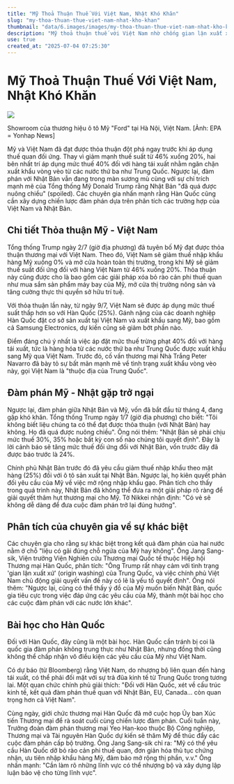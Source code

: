 ```yaml
---
title: "Mỹ Thoả Thuận Thuế Với Việt Nam, Nhật Khó Khăn"
slug: "my-thoa-thuan-thue-viet-nam-nhat-kho-khan"
thumbnail: "data/6.images/images/my-thoa-thuan-thue-viet-nam-nhat-kho-khan.webp"
description: "Mỹ thoả thuận thuế với Việt Nam nhờ chống gian lận xuất xứ. Đàm phán với Nhật khó khăn."
use: true
created_at: "2025-07-04 07:25:30"
---
```


# Mỹ Thoả Thuận Thuế Với Việt Nam, Nhật Khó Khăn

![](/images/20250704-00000002-cnippou-000-1-view.webp)

Showroom của thương hiệu ô tô Mỹ "Ford" tại Hà Nội, Việt Nam. [Ảnh: EPA = Yonhap News]

Mỹ và Việt Nam đã đạt được thỏa thuận đột phá ngay trước khi áp dụng thuế quan đối ứng. Thay vì giảm mạnh thuế suất từ 46% xuống 20%, hai bên nhất trí áp dụng mức thuế 40% đối với hàng tái xuất nhằm ngăn chặn xuất khẩu vòng vèo từ các nước thứ ba như Trung Quốc. Ngược lại, đàm phán với Nhật Bản vẫn đang trong màn sương mù cùng với sự chỉ trích mạnh mẽ của Tổng thống Mỹ Donald Trump rằng Nhật Bản "đã quá được nuông chiều" (spoiled). Các chuyên gia nhấn mạnh rằng Hàn Quốc cũng cần xây dựng chiến lược đàm phán dựa trên phân tích các trường hợp của Việt Nam và Nhật Bản.

## Chi tiết Thỏa thuận Mỹ - Việt Nam

Tổng thống Trump ngày 2/7 (giờ địa phương) đã tuyên bố Mỹ đạt được thỏa thuận thương mại với Việt Nam. Theo đó, Việt Nam sẽ giảm thuế nhập khẩu hàng Mỹ xuống 0% và mở cửa hoàn toàn thị trường, trong khi Mỹ sẽ giảm thuế suất đối ứng đối với hàng Việt Nam từ 46% xuống 20%. Thỏa thuận này cũng được cho là bao gồm các giải pháp xóa bỏ rào cản phi thuế quan như mua sắm sản phẩm máy bay của Mỹ, mở cửa thị trường nông sản và tăng cường thực thi quyền sở hữu trí tuệ.

Với thỏa thuận lần này, từ ngày 9/7, Việt Nam sẽ được áp dụng mức thuế suất thấp hơn so với Hàn Quốc (25%). Gánh nặng của các doanh nghiệp Hàn Quốc đặt cơ sở sản xuất tại Việt Nam và xuất khẩu sang Mỹ, bao gồm cả Samsung Electronics, dự kiến cũng sẽ giảm bớt phần nào.

Điểm đáng chú ý nhất là việc áp đặt mức thuế trừng phạt 40% đối với hàng tái xuất, tức là hàng hóa từ các nước thứ ba như Trung Quốc được xuất khẩu sang Mỹ qua Việt Nam. Trước đó, cố vấn thương mại Nhà Trắng Peter Navarro đã bày tỏ sự bất mãn mạnh mẽ về tình trạng xuất khẩu vòng vèo này, gọi Việt Nam là "thuộc địa của Trung Quốc".

## Đàm phán Mỹ - Nhật gặp trở ngại

Ngược lại, đàm phán giữa Nhật Bản và Mỹ, vốn đã bắt đầu từ tháng 4, đang gặp khó khăn. Tổng thống Trump ngày 1/7 (giờ địa phương) cho biết: "Tôi không biết liệu chúng ta có thể đạt được thỏa thuận (với Nhật Bản) hay không. Họ đã quá được nuông chiều". Ông nói thêm: "Nhật Bản sẽ phải chịu mức thuế 30%, 35% hoặc bất kỳ con số nào chúng tôi quyết định". Đây là lời cảnh báo sẽ tăng mức thuế đối ứng đối với Nhật Bản, vốn trước đây đã được báo trước là 24%.

Chính phủ Nhật Bản trước đó đã yêu cầu giảm thuế nhập khẩu theo mặt hàng (25%) đối với ô tô sản xuất tại Nhật Bản. Ngược lại, họ kiên quyết phản đối yêu cầu của Mỹ về việc mở rộng nhập khẩu gạo. Phân tích cho thấy trong quá trình này, Nhật Bản đã không thể đưa ra một giải pháp rõ ràng để giải quyết thâm hụt thương mại cho Mỹ. Tờ Nikkei nhận định: "Có vẻ sẽ không dễ dàng để đưa cuộc đàm phán trở lại đúng hướng".

## Phân tích của chuyên gia về sự khác biệt

Các chuyên gia cho rằng sự khác biệt trong kết quả đàm phán của hai nước nằm ở chỗ "liệu có gãi đúng chỗ ngứa của Mỹ hay không". Ông Jang Sang-sik, Viện trưởng Viện Nghiên cứu Thương mại Quốc tế thuộc Hiệp hội Thương mại Hàn Quốc, phân tích: "Ông Trump rất nhạy cảm với tình trạng 'gian lận xuất xứ' (origin washing) của Trung Quốc, và việc chính phủ Việt Nam chủ động giải quyết vấn đề này có lẽ là yếu tố quyết định". Ông nói thêm: "Ngược lại, cũng có thể thấy ý đồ của Mỹ muốn biến Nhật Bản, quốc gia tiêu cực trong việc đáp ứng các yêu cầu của Mỹ, thành một bài học cho các cuộc đàm phán với các nước lớn khác".

## Bài học cho Hàn Quốc

Đối với Hàn Quốc, đây cũng là một bài học. Hàn Quốc cần tránh bị coi là quốc gia đàm phán không trung thực như Nhật Bản, nhưng đồng thời cũng không thể chấp nhận vô điều kiện các yêu cầu của Mỹ như Việt Nam.

Có dự báo (từ Bloomberg) rằng Việt Nam, do nhượng bộ liên quan đến hàng tái xuất, có thể phải đối mặt với sự trả đũa kinh tế từ Trung Quốc trong tương lai. Một quan chức chính phủ giải thích: "Đối với Hàn Quốc, xét về cấu trúc kinh tế, kết quả đàm phán thuế quan với Nhật Bản, EU, Canada... còn quan trọng hơn cả Việt Nam".

Cùng ngày, giới chức thương mại Hàn Quốc đã mở cuộc họp Ủy ban Xúc tiến Thương mại để rà soát cuối cùng chiến lược đàm phán. Cuối tuần này, Trưởng đoàn đàm phán thương mại Yeo Han-koo thuộc Bộ Công nghiệp, Thương mại và Tài nguyên Hàn Quốc dự kiến sẽ thăm Mỹ để thúc đẩy các cuộc đàm phán cấp bộ trưởng. Ông Jang Sang-sik chỉ ra: "Mỹ có thể yêu cầu Hàn Quốc dỡ bỏ rào cản phi thuế quan, đơn giản hóa thủ tục chứng nhận, ưu tiên nhập khẩu hàng Mỹ, đảm bảo mở rộng thị phần, v.v." Ông nhấn mạnh: "Cần làm rõ những lĩnh vực có thể nhượng bộ và xây dựng lập luận bảo vệ cho từng lĩnh vực".